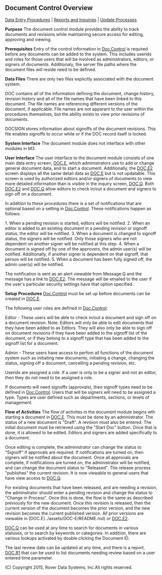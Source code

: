 ## Document Control Overview
<PageHeader />

[Data Entry Procedures](./README.md) | [Reports and Inquiries](./README.md) | [Update Processes](./README.md)

**Purpose**
The document control module provides the ability to track documents and
revisions while maintaining secure access for editing, approving and viewing.

**Prerequisites**
Entry of the control information in [Doc.Control](./README.md) is required
before any documents can be added to the system. This includes userids and
roles for those users that will be involved as administrators, editors, or
signers of documents. Additionaly, the server file paths where the document
files will reside need to be defined.

**Data Files**
There are only two files explicitly associated with the document system.

DOC contains all of the information defining the document, change history,
revision history and all of the file names that have been linked to this
document. The file names are referencing different versions of the document,
if applicable. File names are not apparant to the user within the procedures
themselves, but the ability exists to view prior revisions of documents.

DOCSIGN stores information about signoffs of the document revisions. This file
enables signoffs to occur while or if the DOC record itself is locked.

**System Interface**
The document module does not interface with other modules in M3.

**User Interface**
The user interface to the document module consists of one main data entry
screen, [DOC.E](./README.md), which administrators use to add or change general
document data, and to start a document. Additionally, the [DOC.E2](./README.md)
screen displays all the same detail data as [DOC.E](./README.md) but is not
updatable. This screen is used by authorized editors and/or signers of
documents to view more detailed information than is visible in the inquiry
screen, [DOC.Q](./README.md). Both [DOC.E2](./README.md) and [DOC.Q](./README.md)
allow editors to check in/out a document and signers to sign off on a
document.

In addition to these procedures there is a set of notifications that are
optional based on a setting in [Doc.Control](./README.md). These
notifications happen as follows:

1\. When a pending revision is started, editors will be notified.
2\. When an editor is added to an existing document in a pending revision or
signoff status, the editor will be notified.
3\. When a document is changed to signoff status, the signers will be
notified. Only those signers who are not dependent on another signer will be
notified at this step.
4\. When a document is signed off by one of the approvers, the admin user(s)
will be notified. Additionally, if another signer is dependent on that
signoff, that person will be notified.
5\. When a document has been fully signed off, the admin user(s) will be
notified.

The notification is sent as an alert viewable from Message.Q and the message
has a link to [DOC.E2](./README.md). The message will be emailed to the user if
the user's particular security settings have that option specified.

**Setup Procedures**
[Doc.Control](./README.md) must be set up before documents can be created
in [DOC.E](./README.md).

The following user roles are defined in [Doc.Control](./README.md):

Editor - These users will be able to check in/out a document and sign off on a
document revision.
Note: Editors will only be able to edit documents that they have been added to
as Editors. They will also only be able to sign off on document revisions if
they have been added to the signoff list of the document, or if they belong to
a signoff type that has been added to the signoff list for a document.

Admin - These users have access to perfom all functions of the document system
such as initiating new documents, initiating a change, changing the status,
signing off a document, cancelling a pending revision, etc.

Userids are assigned a role. If a user is only to be a signer and not an
editor, then they do not need to be assigned a role.

If documents will need signoffs (approvals), then signoff types need to be
defined in [Doc.Control](./README.md). Users that will be signers will
need to be assigned a type. Types are user defined such as departments,
sections, or levels of management.

**Flow of Activities**
The flow of activites in the document module begins wth starting a document in
[DOC.E](./README.md). This must be done by an administrator. The status of a new
document is "Draft". A revision must also be entered. The initial document
must be retrieved using the "Start Doc" button. Once that is done, it is
allowed to be edited. Editors and signers are added specifically to a
document.

Once editing is complete, the administrator can change the status to "Signoff"
if approvals are required. If notifications are turned on, then signers will
be notified about the document.
Once all approvals are complete, if notifications are turned on, the
administrator will be notified, and can change the document status to
"Released". The release process "publishes" the current revision. It is now
viewable to general users that have view access to [DOC.Q](./README.md).

For existing documents that have been released, and are needing a revision,
the adminstrator should enter a pending revision and change the status to
"Change in Process". Once this is done, the flow is the same as described
previously for the new document. Once this revision is released, then the
current version of the document becomes the prior version, and the new
revision becomes the current published version. All prior versions are
viewable in [DOC.E]../assets/DOC-E/README.md) or [DOC.E2](.2/README.md).

[DOC.Q](./README.md) can be used at any time to search for documents in various
statuses, or to search by keywords or categories.
In addition, there are various lookups activated by double clicking the
Document ID.

The last review date can be updated at any time, and there is a report,
[DOC.R1](./README.md) that can be used to list documents needing review based
on a user entered time parameter.

(C) Copyright 2015, Rover Data Systems, Inc.All rights reserved.<br>
<badge text= "Version 8.10.57 " vertical="middle" />

<PageFooter />
